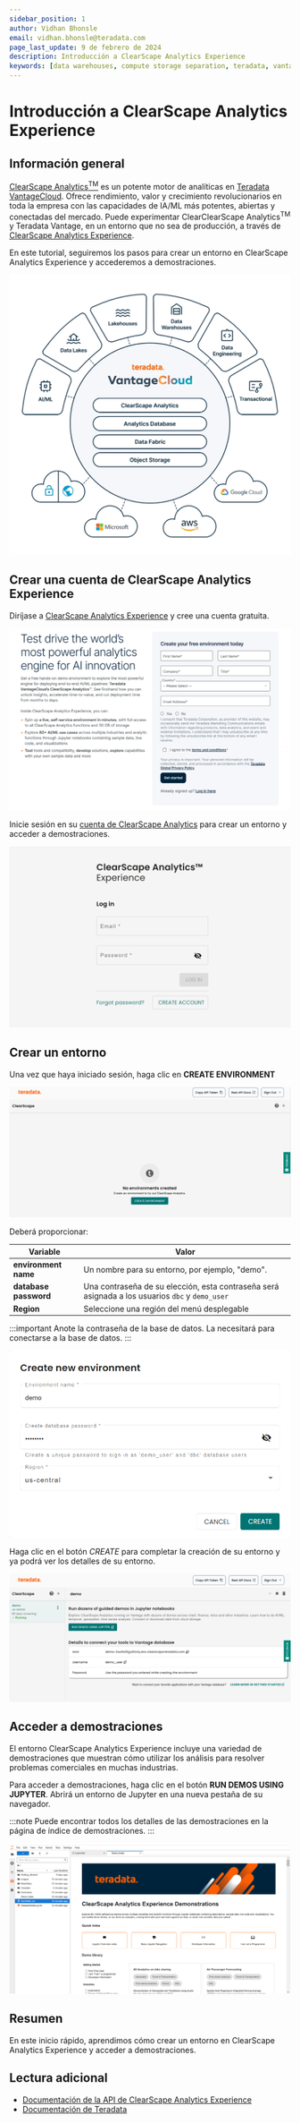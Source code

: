 ```yaml
---
sidebar_position: 1
author: Vidhan Bhonsle
email: vidhan.bhonsle@teradata.com
page_last_update: 9 de febrero de 2024
description: Introducción a ClearScape Analytics Experience
keywords: [data warehouses, compute storage separation, teradata, vantage, cloud data platform, business intelligence, enterprise analytics, jupyter, teradatasql, ipython-sql, clearscape, csae]
---
```


# Introducción a ClearScape Analytics Experience

## Información general

[ClearScape Analytics<sup>TM</sup>](https://www.teradata.com/platform/clearscape-analytics) es un potente motor de analíticas en [Teradata VantageCloud](https://www.teradata.com/platform/vantagecloud). Ofrece rendimiento, valor y crecimiento revolucionarios en toda la empresa con las capacidades de IA/ML más potentes, abiertas y conectadas del mercado. Puede experimentar ClearClearScape Analytics<sup>TM</sup> y Teradata Vantage, en un entorno que no sea de producción, a través de [ClearScape Analytics Experience](https://www.teradata.com/experience).

En este tutorial, seguiremos los pasos para crear un entorno en ClearScape Analytics Experience y accederemos a demostraciones.

![VantageCloud](../../images/VantageCloud.png)
  
## Crear una cuenta de ClearScape Analytics Experience

Diríjase a [ClearScape Analytics Experience](https://www.teradata.com/experience) y cree una cuenta gratuita.

![Registrarse](../../images/csae_register.png)

Inicie sesión en su [cuenta de ClearScape Analytics](https://clearscape.teradata.com/sign-in) para crear un entorno y acceder a demostraciones.

![inicie sesión](../../images/csae_signin.png)

## Crear un entorno

Una vez que haya iniciado sesión, haga clic en **CREATE ENVIRONMENT**

![Crear entorno](../../images/csae_create_env.png)

Deberá proporcionar:

| Variable             | Valor                                                                 |
|----------------------|-----------------------------------------------------------------------|
| **environment name** | Un nombre para su entorno, por ejemplo, "demo".                              |
| **database password**| Una contraseña de su elección, esta contraseña será asignada a los usuarios `dbc` y `demo_user` |
| **Region**           | Seleccione una región del menú desplegable                                     |


:::important
Anote la contraseña de la base de datos. La necesitará para conectarse a la base de datos.
:::

![Parámetros de entorno](../../images/csae_env_params.png)

Haga clic en el botón *CREATE* para completar la creación de su entorno y ya podrá ver los detalles de su entorno.

![Detalles del entorno](../../images/csae_env_details.png)

## Acceder a demostraciones

El entorno ClearScape Analytics Experience incluye una variedad de demostraciones que muestran cómo utilizar los análisis para resolver problemas comerciales en muchas industrias. 

Para acceder a demostraciones, haga clic en el botón **RUN DEMOS USING JUPYTER**. Abrirá un entorno de Jupyter en una nueva pestaña de su navegador. 

:::note
Puede encontrar todos los detalles de las demostraciones en la página de índice de demostraciones.
:::

![Carpeta de casos de uso](../../images/csae_jupyter.png)


## Resumen

En este inicio rápido, aprendimos cómo crear un entorno en ClearScape Analytics Experience y acceder a demostraciones.

## Lectura adicional

* [Documentación de la API de ClearScape Analytics Experience](https://api.clearscape.teradata.com/api-docs/)
* [Documentación de Teradata](https://docs.teradata.com/)

